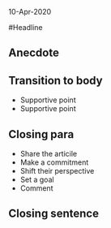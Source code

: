 10-Apr-2020 

#Headline

## Anecdote

## Transition to body

- Supportive point
- Supportive point

## Closing para

* Share the articile
* Make a commitment
* Shift their perspective
* Set a goal
* Comment


## Closing sentence
